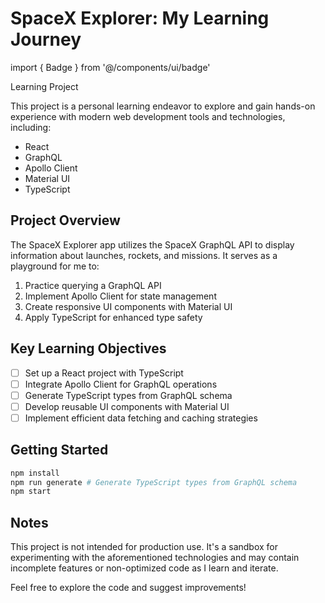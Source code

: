 # SpaceX Explorer: My Learning Journey

import { Badge } from '@/components/ui/badge'

<Badge variant="outline">Learning Project</Badge>

This project is a personal learning endeavor to explore and gain hands-on experience with modern web development tools and technologies, including:

- React
- GraphQL
- Apollo Client
- Material UI
- TypeScript

## Project Overview

The SpaceX Explorer app utilizes the SpaceX GraphQL API to display information about launches, rockets, and missions. It serves as a playground for me to:

1. Practice querying a GraphQL API
2. Implement Apollo Client for state management
3. Create responsive UI components with Material UI
4. Apply TypeScript for enhanced type safety

## Key Learning Objectives

- [ ] Set up a React project with TypeScript
- [ ] Integrate Apollo Client for GraphQL operations
- [ ] Generate TypeScript types from GraphQL schema
- [ ] Develop reusable UI components with Material UI
- [ ] Implement efficient data fetching and caching strategies

## Getting Started

```bash
npm install
npm run generate # Generate TypeScript types from GraphQL schema
npm start
```

## Notes

This project is not intended for production use. It's a sandbox for experimenting with the aforementioned technologies and may contain incomplete features or non-optimized code as I learn and iterate.

Feel free to explore the code and suggest improvements!